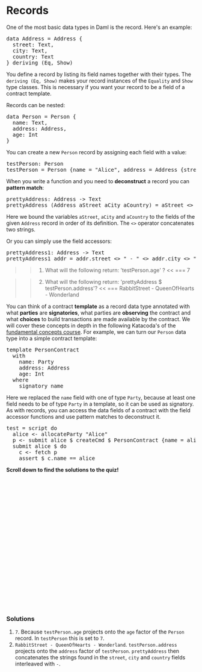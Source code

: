 # Records

One of the most basic data types in Daml is the record. Here's an example:

<pre class="file" data-filename="daml/AddressBook.daml" data-target="append">
data Address = Address {
  street: Text,
  city: Text,
  country: Text
} deriving (Eq, Show)
</pre>

You define a record by listing its field names together with their types. The `deriving (Eq, Show)`
makes your record instances of the `Equality` and `Show` type classes. This is necessary if you want
your record to be a field of a contract template.

Records can be nested:

<pre class="file" data-filename="daml/AddressBook.daml" data-target="append">
data Person = Person {
  name: Text,
  address: Address,
  age: Int
}
</pre>

You can create a new `Person` record by assigning each field with a value:

<pre class="file" data-filename="daml/AddressBook.daml" data-target="append">
testPerson: Person
testPerson = Person {name = "Alice", address = Address {street = "RabbitStreet", city = "QueenOfHearts", country = "Wonderland"}, age = 7}
</pre>

When you write a function and you need to **deconstruct** a record you can **pattern match**:

<pre class="file" data-filename="daml/AddressBook.daml" data-target="append">
prettyAddress: Address -> Text
prettyAddress (Address aStreet aCity aCountry) = aStreet <> " - " <> aCity <> " - " <> aCountry
</pre>

Here we bound the variables `aStreet`, `aCity` and `aCountry` to the fields of the given `Address`
record in order of its definition. The `<>` operator concatenates two strings.

Or you can simply use the field accessors:

<pre class="file" data-filename="daml/AddressBook.daml" data-target="append">
prettyAddress1: Address -> Text
prettyAddress1 addr = addr.street <> " - " <> addr.city <> " - " <> addr.country
</pre>

>> 1) What will the following return: 'testPerson.age' ? <<
=== 7

>> 2) What will the following return: 'prettyAddress $ testPerson.address'? <<
===  RabbitStreet - QueenOfHearts - Wonderland

You can think of a contract **template** as a record data type annotated with what **parties** are
**signatories**, what parties are **observing** the contract and what **choices** to build
transactions are made available by the contract. We will cover these concepts in depth in the
following Katacoda's of the [fundamental concepts
course](https://daml.com/interactive-tutorials/fundamental-concepts). For example, we can turn our `Person` data
type into a simple contract template:

<pre class="file" data-filename="daml/AddressBook.daml" data-target="append">
template PersonContract
  with
    name: Party
    address: Address
    age: Int
  where
    signatory name
</pre>

Here we replaced the `name` field with one of type `Party`, because at least one field needs to be
of type `Party` in a template, so it can be used as signatory. As with records, you can access the
data fields of a contract with the field accessor functions and use pattern matches to deconstruct
it.

<pre class="file" data-filename="daml/AddressBook.daml" data-target="append">
test = script do
  alice <- allocateParty "Alice"
  p <- submit alice $ createCmd $ PersonContract {name = alice, address = Address {street = "RabbitStreet", city = "QueenOfHearts", country = "Wonderland"}, age = 7}
  submit alice $ do
    c <- fetch p
    assert $ c.name == alice
</pre>

**Scroll down to find the solutions to the quiz!**

<br/>
<br/>
<br/>
<br/>
<br/>
<br/>
<br/>
<br/>
<br/>
<br/>
<br/>
<br/>
<br/>
<br/>
<br/>
<br/>
<br/>
<br/>
<br/>
<br/>

### Solutions

1. `7`. Because `testPerson.age` projects onto the `age` factor of the `Person` record. In
   `testPerson` this is set to `7`.
1. `RabbitStreet - QueenOfHearts - Wonderland`. `testPerson.address` projects onto the `address`
   factor of `testPerson`. `prettyAddress` then concatenates the strings found in the `street`,
   `city` and `country` fields interleaved with ` - `.
